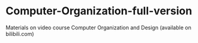 # Computer-Organization-full-version
Materials on video course Computer Organization and Design (available on bilibili.com)
